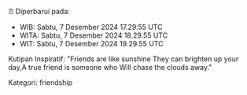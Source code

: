 ⏰ Diperbarui pada:
- WIB: Sabtu, 7 Desember 2024 17.29.55 UTC
- WITA: Sabtu, 7 Desember 2024 18.29.55 UTC
- WIT: Sabtu, 7 Desember 2024 19.29.55 UTC

Kutipan Inspiratif:
"Friends are like sunshine They can brighten up your day,A true friend is someone who Will chase the clouds away."


Kategori: friendship


